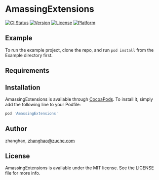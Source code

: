 # AmassingExtensions

[![CI Status](https://img.shields.io/travis/zhanghao/AmassingExtensions.svg?style=flat)](https://travis-ci.org/zhanghao/AmassingExtensions)
[![Version](https://img.shields.io/cocoapods/v/AmassingExtensions.svg?style=flat)](https://cocoapods.org/pods/AmassingExtensions)
[![License](https://img.shields.io/cocoapods/l/AmassingExtensions.svg?style=flat)](https://cocoapods.org/pods/AmassingExtensions)
[![Platform](https://img.shields.io/cocoapods/p/AmassingExtensions.svg?style=flat)](https://cocoapods.org/pods/AmassingExtensions)

## Example

To run the example project, clone the repo, and run `pod install` from the Example directory first.

## Requirements

## Installation

AmassingExtensions is available through [CocoaPods](https://cocoapods.org). To install
it, simply add the following line to your Podfile:

```ruby
pod 'AmassingExtensions'
```

## Author

zhanghao, zhanghao@zuche.com

## License

AmassingExtensions is available under the MIT license. See the LICENSE file for more info.
